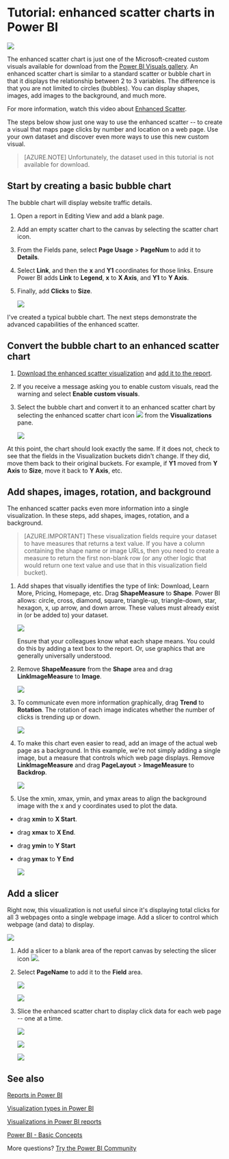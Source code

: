 ﻿<properties
   pageTitle="Tutorial: Enhanced Scatter charts in Power BI"
   description="Tutorial: Enhanced Scatter charts in Power BI."
   services="powerbi"
   documentationCenter=""
   authors="mihart"
   manager="mblythe"
   backup=""
   editor=""
   tags=""
   qualityFocus="no"
   qualityDate=""/>

<tags
   ms.service="powerbi"
   ms.devlang="NA"
   ms.topic="article"
   ms.tgt_pltfrm="NA"
   ms.workload="powerbi"
   ms.date="08/11/2016"
   ms.author="mihart"/>


# Tutorial: enhanced scatter charts in Power BI

![](media/powerbi-service-tutorial-enhancedscatter/ES.png)

The enhanced scatter chart is just one of the Microsoft-created custom visuals available for download from the [Power BI Visuals gallery](https://app.powerbi.com/visuals).  An enhanced scatter chart is similar to a standard scatter or bubble chart in that it displays the relationship between 2 to 3 variables. The  difference is that you are not limited to circles (bubbles). You can display shapes, images, add images to the background, and much more.

For more information, watch this video about [Enhanced Scatter](https://youtu.be/xCfM0cjM4do?list=PL1N57mwBHtN1vIjfvuBIzZllrmKo-Vz6x).

The steps below show just one way to use the enhanced scatter -- to create a visual that maps page clicks by number and location on a web page. Use your own dataset and discover even more ways to use this new custom visual.

>[AZURE.NOTE] Unfortunately, the dataset used in this tutorial is not available for download.

## Start by creating a basic bubble chart

The bubble chart will display website traffic details.

1. Open a report in Editing View and add a blank page.

2. Add an empty scatter chart to the canvas by selecting the scatter chart icon.

3. From the Fields pane, select **Page Usage** \> **PageNum** to add it to  **Details**.

4. Select **Link**, and then the **x** and **Y1** coordinates for those links. Ensure Power BI adds **Link** to **Legend**, **x** to **X Axis**, and **Y1** to **Y Axis**.

5. Finally, add **Clicks** to **Size**.

      ![](media/powerbi-service-tutorial-enhancedscatter/pbi_bubble_convert.png)

I've created a typical bubble chart. The next steps demonstrate the advanced capabilities of the enhanced scatter.  

## Convert the bubble chart to an enhanced scatter chart

1. [Download the enhanced scatter visualization](powerbi-custom-visuals-download-from-the-gallery.md) and [add it to the report](powerbi-custom-visuals-add-to-report.md).

2. If you receive a message asking you to enable custom visuals, read the warning and select **Enable custom visuals**.

3. Select the bubble chart and convert it to an enhanced scatter chart by selecting the enhanced scatter chart icon    ![](media/powerbi-service-tutorial-enhancedscatter/PBI_enhancedScatterIcon.jpg) from the **Visualizations** pane.

    ![](media/powerbi-service-tutorial-enhancedscatter/pbi_bubble_convert.png)

  At this point, the chart should look exactly the same.  If it does not, check to see that the fields in the Visualization buckets didn't change.  If they did, move them back to their original buckets.  For example, if **Y1** moved from **Y Axis** to **Size**, move it back to **Y Axis**, etc.


## Add shapes, images, rotation, and background

The enhanced scatter packs even more information into a single visualization. In these steps, add shapes, images, rotation, and a background.

>[AZURE.IMPORTANT]  These visualization fields require your dataset to have measures that returns a text value. If you have a column containing the shape name or image URLs, then you need to create a measure to return the first non-blank row (or any other logic that would return one text value and use that in this visualization field bucket).

1. Add shapes that visually identifies the type of link: Download, Learn More, Pricing, Homepage, etc. Drag **ShapeMeasure** to **Shape**.  Power BI allows: circle, cross, diamond, square, triangle-up, triangle-down, star, hexagon, x, up arrow, and down arrow. These values must already exist in (or be added to) your dataset.

    ![](media/powerbi-service-tutorial-enhancedscatter/pbi_add_shape_new.png)

    Ensure that your colleagues know what each shape means.  You could do this by adding a text box to the report.  Or, use graphics that are generally universally understood.

2. Remove **ShapeMeasure** from the **Shape** area and drag **LinkImageMeasure** to **Image**.

    ![](media/powerbi-service-tutorial-enhancedscatter/pbi_add_shape2_new.png)

3. To communicate even more information graphically, drag **Trend** to **Rotation**.  The rotation of each image indicates whether the number of clicks is trending up or down.

    ![](media/powerbi-service-tutorial-enhancedscatter/pbi_add_rotation.png)

4. To make this chart even easier to read, add an image of the actual web page as a background.  In this example, we're not simply adding a single image, but a measure that controls which web page displays.
Remove **LinkImageMeasure** and drag **PageLayout** > **ImageMeasure** to **Backdrop**.

    ![](media/powerbi-service-tutorial-enhancedscatter/pbi_add_backdrop.png)

5. Use the xmin, xmax, ymin, and ymax areas to align the background image with the x and y coordinates used to plot the data.
  - drag **xmin** to **X Start**.
  - drag **xmax** to **X End**.
  - drag **ymin** to **Y Start**
  - drag **ymax** to **Y End**

    ![](media/powerbi-service-tutorial-enhancedscatter/pbi_add_xy.png)

## Add a slicer

Right now, this visualization is not useful since it's displaying total clicks for all 3 webpages onto a single webpage image.  Add a slicer to control which webpage (and data) to display.

![](media/powerbi-service-tutorial-enhancedscatter/pbi_last.png)

1. Add a slicer to a blank area of the report canvas by selecting the slicer icon ![](media/powerbi-service-tutorial-enhancedscatter/pbi_slicer_icon.png).

2. Select **PageName** to add it to the **Field** area.

    ![](media/powerbi-service-tutorial-enhancedscatter/pbi_slicer.png)

    ![](media/powerbi-service-tutorial-enhancedscatter/pbi_last2.png)

3. Slice the enhanced scatter chart to display click data for each web page -- one at a time.

    ![](media/powerbi-service-tutorial-enhancedscatter/pbi_last2.png)

    ![](media/powerbi-service-tutorial-enhancedscatter/pbi_last3.png)

    ![](media/powerbi-service-tutorial-enhancedscatter/pbi_last4.png)


## See also

[Reports in Power BI](powerbi-service-reports.md)

[Visualization types in Power BI](powerbi-service-visualization-types-for-reports-and-q-and-a.md)

[Visualizations in Power BI reports](powerbi-service-visualizations-for-reports.md)

[Power BI - Basic Concepts](powerbi-service-basic-concepts.md)

More questions? [Try the Power BI Community](http://community.powerbi.com/)
